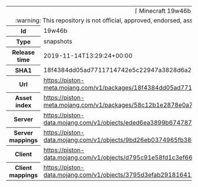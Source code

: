 <html><table>
<tr><td colspan="2" align="center"><img width="0" height="0"><br/>⌈ Minecraft 19w46b ⌋<br/><img width="0" height="0"></td></tr>
<tr><td colspan="2" align="center"><img width="0" height="0"><br/>
:warning: This repository is not official, approved, endorsed, associated or connected with Mojang :warning:
<br/><img width="0" height="0"></td></tr>
<tr><th>Id</th><td>19w46b</td></tr>
<tr><th>Type</th><td>snapshots</td></tr>
<tr><th>Release time</th><td>2019-11-14T13:29:24+00:00</td></tr>
<tr><th>SHA1</th><td>18f4384dd05ad7711714742e5c22947a3828d6a2</td></tr>
<tr><th>Url</th><td><a href="https://piston-meta.mojang.com/v1/packages/18f4384dd05ad7711714742e5c22947a3828d6a2/19w46b.json">https://piston-meta.mojang.com/v1/packages/18f4384dd05ad7711714742e5c22947a3828d6a2/19w46b.json</a></td></tr>
<tr><th>Asset index</th><td><a href="https://piston-meta.mojang.com/v1/packages/58c12b1e2878e0a78719778acb803746450b3f1c/1.15.json">https://piston-meta.mojang.com/v1/packages/58c12b1e2878e0a78719778acb803746450b3f1c/1.15.json</a></td></tr>
<tr><th>Server</th><td><a href="https://piston-data.mojang.com/v1/objects/eded6ea3899b67478780576a3b92c6cac867b501/server.jar">https://piston-data.mojang.com/v1/objects/eded6ea3899b67478780576a3b92c6cac867b501/server.jar</a></td></tr>
<tr><th>Server mappings</th><td><a href="https://piston-data.mojang.com/v1/objects/9bd26eb0374965fb38d64b0e024c3a69d5a827b2/server.txt">https://piston-data.mojang.com/v1/objects/9bd26eb0374965fb38d64b0e024c3a69d5a827b2/server.txt</a></td></tr>
<tr><th>Client</th><td><a href="https://piston-data.mojang.com/v1/objects/d795c91e58fd1c3ef66e5061a0562df4bc480368/client.jar">https://piston-data.mojang.com/v1/objects/d795c91e58fd1c3ef66e5061a0562df4bc480368/client.jar</a></td></tr>
<tr><th>Client mappings</th><td><a href="https://piston-data.mojang.com/v1/objects/3795d3efab29181641253d63fcaa4daf0f809c8a/client.txt">https://piston-data.mojang.com/v1/objects/3795d3efab29181641253d63fcaa4daf0f809c8a/client.txt</a></td></tr>
</table></html>